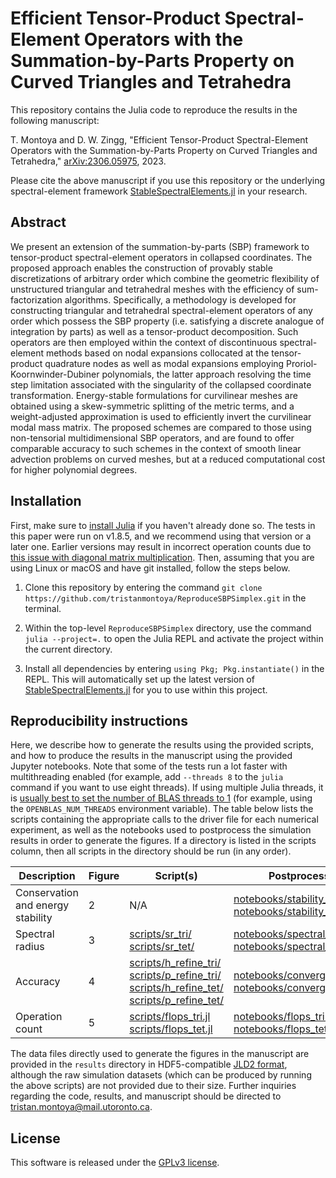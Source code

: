 # Efficient Tensor-Product Spectral-Element Operators with the Summation-by-Parts Property on Curved Triangles and Tetrahedra

This repository contains the Julia code to reproduce the results in the following manuscript:

T. Montoya and D. W. Zingg, "Efficient Tensor-Product Spectral-Element Operators with the Summation-by-Parts Property on Curved Triangles and Tetrahedra," [arXiv:2306.05975](https://arxiv.org/abs/2306.05975), 2023.

Please cite the above manuscript if you use this repository or the underlying spectral-element framework [StableSpectralElements.jl](https://github.com/tristanmontoya/StableSpectralElements.jl) in your research. 

## Abstract
We present an extension of the summation-by-parts (SBP) framework to tensor-product spectral-element operators in collapsed coordinates. The proposed approach enables the construction of provably stable discretizations of arbitrary order which combine the geometric flexibility of unstructured triangular and tetrahedral meshes with the efficiency of sum-factorization algorithms. Specifically, a methodology is developed for constructing triangular and tetrahedral spectral-element operators of any order which possess the SBP property (i.e. satisfying a discrete analogue of integration by parts) as well as a tensor-product decomposition. Such operators are then employed within the context of discontinuous spectral-element methods based on nodal expansions collocated at the tensor-product quadrature nodes as well as modal expansions employing Proriol-Koornwinder-Dubiner polynomials, the latter approach resolving the time step limitation associated with the singularity of the collapsed coordinate transformation. Energy-stable formulations for curvilinear meshes are obtained using a skew-symmetric splitting of the metric terms, and a weight-adjusted approximation is used to efficiently invert the curvilinear modal mass matrix. The proposed schemes are compared to those using non-tensorial multidimensional SBP operators, and are found to offer comparable accuracy to such schemes in the context of smooth linear advection problems on curved meshes, but at a reduced computational cost for higher polynomial degrees.

## Installation
First, make sure to [install Julia](https://julialang.org/downloads/) if you haven't already done so. The tests in this paper were run on v1.8.5, and we recommend using that version or a later one. Earlier versions may result in incorrect operation counts due to [this issue with diagonal matrix multiplication](https://github.com/JuliaLang/julia/pull/44651). Then, assuming that you are using Linux or macOS and have git installed, follow the steps below.

1. Clone this repository by entering the command `git clone https://github.com/tristanmontoya/ReproduceSBPSimplex.git` in the terminal.

2. Within the top-level `ReproduceSBPSimplex` directory, use the command `julia --project=.` to open the Julia REPL and activate the project within the current directory.

3. Install all dependencies by entering `using Pkg; Pkg.instantiate()` in the REPL. This will automatically set up the latest version of [StableSpectralElements.jl](https://github.com/tristanmontoya/StableSpectralElements.jl) for you to use within this project.

## Reproducibility instructions
Here, we describe how to generate the results using the provided scripts, and how to produce the results in the manuscript using the provided Jupyter notebooks. Note that some of the tests run a lot faster with multithreading enabled (for example, add `--threads 8` to the `julia` command if you want to use eight threads). If using multiple Julia threads, it is [usually best to set the number of BLAS threads to 1](https://carstenbauer.github.io/ThreadPinning.jl/dev/explanations/blas/) (for example, using the `OPENBLAS_NUM_THREADS` environment variable). The table below lists the scripts containing the appropriate calls to the driver file for each numerical experiment, as well as the notebooks used to postprocess the simulation results in order to generate the figures. If a directory is listed in the scripts column, then all scripts in the directory should be run (in any order).

|Description| Figure | Script(s) | Postprocessing notebooks| 
|---|---|---|---|
| Conservation and energy stability  | 2 | N/A  | [notebooks/stability_conservation_tri.ipynb](https://github.com/tristanmontoya/ReproduceSBPSimplex/tree/main/notebooks/stability_conservation_tri.ipynb) <br /> [notebooks/stability_conservation_tet.ipynb](https://github.com/tristanmontoya/ReproduceSBPSimplex/tree/main/notebooks/stability_conservation_tet.ipynb) |   
| Spectral radius  | 3  |  [scripts/sr_tri/](https://github.com/tristanmontoya/ReproduceSBPSimplex/tree/main/scripts/sr_tri/) <br /> [scripts/sr_tet/](https://github.com/tristanmontoya/ReproduceSBPSimplex/tree/main/scripts/sr_tet/) | [notebooks/spectral_radius_tri.ipynb](https://github.com/tristanmontoya/ReproduceSBPSimplex/tree/main/notebooks/spectral_radius_tri.ipynb) <br /> [notebooks/spectral_radius_tet.ipynb](https://github.com/tristanmontoya/ReproduceSBPSimplex/tree/main/notebooks/spectral_radius_tet.ipynb) | 
| Accuracy  |  4 | [scripts/h_refine_tri/](https://github.com/tristanmontoya/ReproduceSBPSimplex/tree/main/scripts/h_refine_tri/) <br /> [scripts/p_refine_tri/](https://github.com/tristanmontoya/ReproduceSBPSimplex/tree/main/scripts/p_refine_tri/) <br /> [scripts/h_refine_tet/](https://github.com/tristanmontoya/ReproduceSBPSimplex/tree/main/scripts/h_refine_tet/) <br /> [scripts/p_refine_tet/](https://github.com/tristanmontoya/ReproduceSBPSimplex/tree/main/scripts/p_refine_tet/)  | [notebooks/convergence_plots_tri.ipynb](https://github.com/tristanmontoya/ReproduceSBPSimplex/tree/main/notebooks/convergence_plots_tri.ipynb) <br /> [notebooks/convergence_plots_tet.ipynb](https://github.com/tristanmontoya/ReproduceSBPSimplex/tree/main/notebooks/convergence_plots_tet.ipynb)   | 
| Operation count| 5 | [scripts/flops_tri.jl](https://github.com/tristanmontoya/ReproduceSBPSimplex/tree/main/scripts/flops_tri.jl) <br /> [scripts/flops_tet.jl](https://github.com/tristanmontoya/ReproduceSBPSimplex/tree/main/scripts/flops_tet.jl)|[notebooks/flops_tri.ipynb](https://github.com/tristanmontoya/ReproduceSBPSimplex/tree/main/notebooks/flops_tri.ipynb) <br /> [notebooks/flops_tet.ipynb](https://github.com/tristanmontoya/ReproduceSBPSimplex/tree/main/notebooks/flops_tet.ipynb)|

The data files directly used to generate the figures in the manuscript are provided in the `results` directory in HDF5-compatible [JLD2 format](https://github.com/JuliaIO/JLD2.jl), although the raw simulation datasets (which can be produced by running the above scripts) are not provided due to their size. Further inquiries regarding the code, results, and manuscript should be directed to [tristan.montoya@mail.utoronto.ca](mailto:tristan.montoya@mail.utoronto.ca).

## License

This software is released under the [GPLv3 license](https://www.gnu.org/licenses/gpl-3.0.en.html).